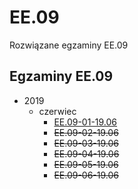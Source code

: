 # EE.09
Rozwiązane egzaminy EE.09

## Egzaminy EE.09
* 2019
	* czerwiec
		* [EE.09-01-19.06](egzaminy/ee.09/2019/czerwiec/EE.09-01-19.06/)
		* ~~EE.09-02-19.06~~
		* ~~EE.09-03-19.06~~
		* ~~EE.09-04-19.06~~
		* ~~EE.09-05-19.06~~
		* ~~EE.09-06-19.06~~

